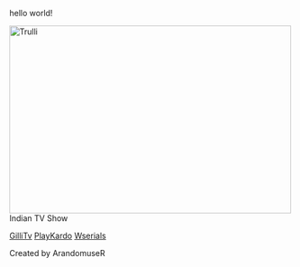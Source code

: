 <p> hello world! </p>
<img src="https://www.canva.com/learn/wp-content/uploads/2015/12/blog-header-design.jpg" alt="Trulli" width="500" height="333">
Indian TV Show

[GilliTv](https://www.gillitv.org/channel/star-plus/)
[PlayKardo](https://www.play-kardo.cc/)
[Wserials](https://wserials.com/)



















Created by ArandomuseR
